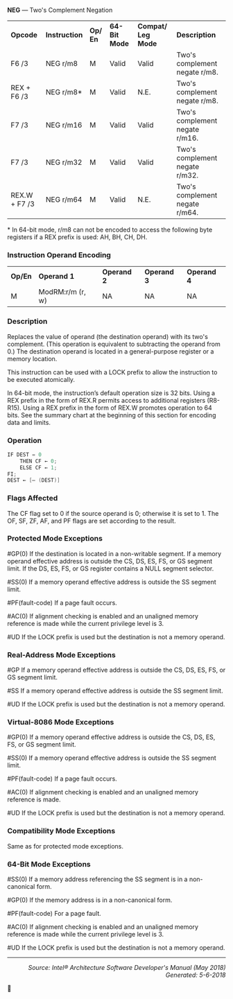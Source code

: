 <b>NEG</b> — Two's Complement Negation
<table>
	<tr>
		<td><b>Opcode</b></td>
		<td><b>Instruction</b></td>
		<td><b>Op/ En</b></td>
		<td><b>64-Bit Mode</b></td>
		<td><b>Compat/ Leg Mode</b></td>
		<td><b>Description</b></td>
	</tr>
	<tr>
		<td>F6 /3</td>
		<td>NEG r/m8</td>
		<td>M</td>
		<td>Valid</td>
		<td>Valid</td>
		<td>Two's complement negate r/m8.</td>
	</tr>
	<tr>
		<td>REX + F6 /3</td>
		<td>NEG r/m8*</td>
		<td>M</td>
		<td>Valid</td>
		<td>N.E.</td>
		<td>Two's complement negate r/m8.</td>
	</tr>
	<tr>
		<td>F7 /3</td>
		<td>NEG r/m16</td>
		<td>M</td>
		<td>Valid</td>
		<td>Valid</td>
		<td>Two's complement negate r/m16.</td>
	</tr>
	<tr>
		<td>F7 /3</td>
		<td>NEG r/m32</td>
		<td>M</td>
		<td>Valid</td>
		<td>Valid</td>
		<td>Two's complement negate r/m32.</td>
	</tr>
	<tr>
		<td>REX.W + F7 /3</td>
		<td>NEG r/m64</td>
		<td>M</td>
		<td>Valid</td>
		<td>N.E.</td>
		<td>Two's complement negate r/m64.</td>
	</tr>
</table>

\* In 64-bit mode, r/m8 can not be encoded to access the following byte registers if a REX prefix is used: AH, BH, CH, DH.

### Instruction Operand Encoding
<table>
	<tr>
		<td><b>Op/En</b></td>
		<td><b>Operand 1</b></td>
		<td><b>Operand 2</b></td>
		<td><b>Operand 3</b></td>
		<td><b>Operand 4</b></td>
	</tr>
	<tr>
		<td>M</td>
		<td>ModRM:r/m (r, w)</td>
		<td>NA</td>
		<td>NA</td>
		<td>NA</td>
	</tr>
</table>


### Description
Replaces the value of operand (the destination operand) with its two's complement. (This operation is equivalent
to subtracting the operand from 0.) The destination operand is located in a general-purpose register or a memory
location.

This instruction can be used with a LOCK prefix to allow the instruction to be executed atomically.

In 64-bit mode, the instruction’s default operation size is 32 bits. Using a REX prefix in the form of REX.R permits
access to additional registers (R8-R15). Using a REX prefix in the form of REX.W promotes operation to 64 bits. See
the summary chart at the beginning of this section for encoding data and limits.

### Operation

```java
IF DEST = 0 
    THEN CF ← 0;
    ELSE CF ← 1; 
FI;
DEST ← [– (DEST)]
```
### Flags Affected

The CF flag set to 0 if the source operand is 0; otherwise it is set to 1. The OF, SF, ZF, AF, and PF flags are set
according to the result.

### Protected Mode Exceptions

<p>#GP(0)
If the destination is located in a non-writable segment.
If a memory operand effective address is outside the CS, DS, ES, FS, or GS segment limit.
If the DS, ES, FS, or GS register contains a NULL segment selector.
<p>#SS(0)
If a memory operand effective address is outside the SS segment limit.
<p>#PF(fault-code)
If a page fault occurs.
<p>#AC(0)
If alignment checking is enabled and an unaligned memory reference is made while the
current privilege level is 3.
<p>#UD
If the LOCK prefix is used but the destination is not a memory operand.

### Real-Address Mode Exceptions
<p>#GP
If a memory operand effective address is outside the CS, DS, ES, FS, or GS segment limit.
<p>#SS
If a memory operand effective address is outside the SS segment limit.
<p>#UD
If the LOCK prefix is used but the destination is not a memory operand.

### Virtual-8086 Mode Exceptions

<p>#GP(0)
If a memory operand effective address is outside the CS, DS, ES, FS, or GS segment limit.
<p>#SS(0)
If a memory operand effective address is outside the SS segment limit.
<p>#PF(fault-code)
If a page fault occurs.
<p>#AC(0)
If alignment checking is enabled and an unaligned memory reference is made.
<p>#UD
If the LOCK prefix is used but the destination is not a memory operand.

### Compatibility Mode Exceptions

Same as for protected mode exceptions.

### 64-Bit Mode Exceptions

<p>#SS(0)
If a memory address referencing the SS segment is in a non-canonical form.
<p>#GP(0)
If the memory address is in a non-canonical form.
<p>#PF(fault-code)
For a page fault.
<p>#AC(0)
If alignment checking is enabled and an unaligned memory reference is made while the
current privilege level is 3.
<p>#UD
If the LOCK prefix is used but the destination is not a memory operand.

 --- 
<p align="right"><i>Source: Intel® Architecture Software Developer's Manual (May 2018)<br>Generated: 5-6-2018</i></p>
